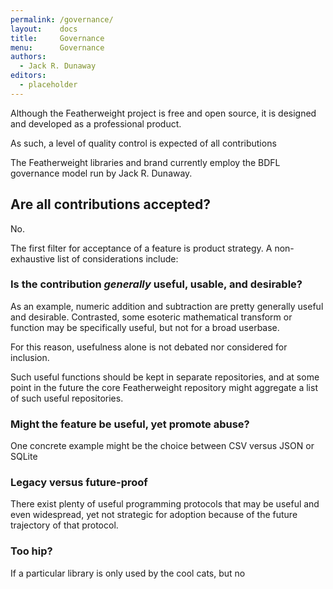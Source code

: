 ```yaml
---
permalink: /governance/
layout:    docs
title:     Governance
menu:      Governance
authors:
  - Jack R. Dunaway
editors:
  - placeholder
---
```


Although the Featherweight project is free and open source, it
is designed and developed as a professional product.

As such, a level of quality control is expected of all contributions

The Featherweight libraries and brand currently employ the BDFL
governance model run by Jack R. Dunaway.

## Are all contributions accepted?

No.

The first filter for acceptance of a feature is product strategy.
A non-exhaustive list of considerations include:

### Is the contribution _generally_ useful, usable, and desirable?

As an example, numeric addition and subtraction are pretty generally
useful and desirable. Contrasted, some esoteric mathematical transform
or function may be specifically useful, but not for a broad userbase.

For this reason, usefulness alone is not debated nor considered for inclusion.

Such useful functions should be kept in separate repositories, and at
some point in the future the core Featherweight repository might aggregate
a list of such useful repositories.

### Might the feature be useful, yet promote abuse?

One concrete example might be the choice between CSV versus JSON
or SQLite

### Legacy versus future-proof

There exist plenty of useful programming protocols that may be useful
and even widespread, yet not strategic for adoption because of the
future trajectory of that protocol.

### Too hip?

If a particular library is only used by the cool cats, but no 